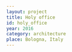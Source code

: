 ```yaml
---
layout: project
title: Holy office
id: holy_office
year: 2016
category: architecture
place: Bologna, Italy
---
```

